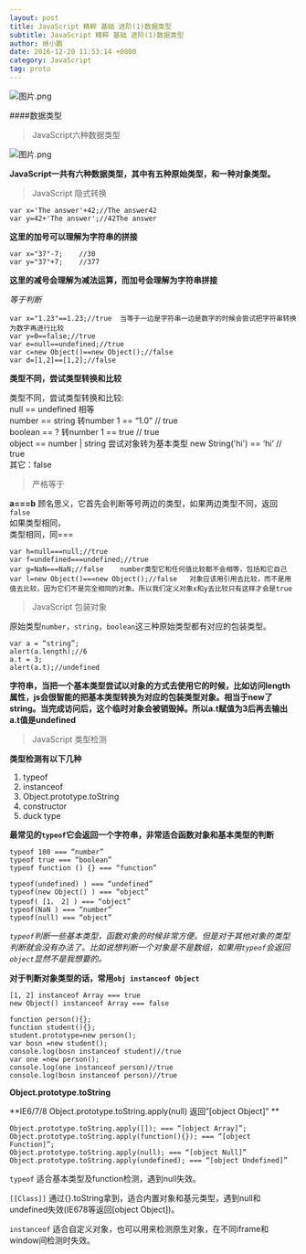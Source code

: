 ```yaml
---
layout: post
title: JavaScript 精粹 基础 进阶(1)数据类型
subtitle: JavaScript 精粹 基础 进阶(1)数据类型
author: 继小鹏
date: 2016-12-20 11:53:14 +0800
category: JavaScript
tag: proto
---
```

![图片.png](http://upload-images.jianshu.io/upload_images/3877962-a5cb0943cd4c3e52.png?imageMogr2/auto-orient/strip%7CimageView2/2/w/1240)





####数据类型

>JavaScript六种数据类型


![图片.png](http://upload-images.jianshu.io/upload_images/3877962-98de2022473cc4a3.png?imageMogr2/auto-orient/strip%7CimageView2/2/w/1240)


**JavaScript一共有六种数据类型，其中有五种原始类型，和一种对象类型。**

>JavaScript 隐式转换

    var x='The answer'+42;//The answer42
    var y=42+'The answer';//42The answer

**这里的加号可以理解为字符串的拼接**

    var x="37"-7;    //30
    var y="37"+7;    //377

**这里的减号会理解为减法运算，而加号会理解为字符串拼接**

*等于判断*

    var x="1.23"==1.23;//true  当等于一边是字符串一边是数字的时候会尝试把字符串转换为数字再进行比较
    var y=0==false;//true
    var e=null==undefined;//true
    var c=new Object()==new Object();//false
    var d=[1,2]==[1,2];//false

**类型不同，尝试类型转换和比较**

 
类型不同，尝试类型转换和比较:    
null == undefined 相等    
number == string 转number     1 == “1.0" // true    
boolean == ?  转number       1 == true  // true    
object == number | string 尝试对象转为基本类型  new String('hi') == ‘hi’ // true    
其它：false    





>严格等于

**a===b**
顾名思义，它首先会判断等号两边的类型，如果两边类型不同，返回`false`    
如果类型相同，    
类型相同，同===   

    var h=null===null;//true   
    var f=undefined===undefined;//true
    var g=NaN===NaN;//false    number类型它和任何值比较都不会相等，包括和它自己
    var l=new Object()===new Object();//false   对象应该用引用去比较，而不是用值去比较，因为它们不是完全相同的对象。所以我们定义对象x和y去比较只有这样才会是true

>JavaScript 包装对象

原始类型`number`，`string`，`boolean`这三种原始类型都有对应的包装类型。

    var a = “string”;
    alert(a.length);//6
    a.t = 3;
    alert(a.t);//undefined

**字符串，当把一个基本类型尝试以对象的方式去使用它的时候，比如访问length属性，js会很智能的把基本类型转换为对应的包装类型对象。相当于new了string。当完成访问后，这个临时对象会被销毁掉。所以a.t赋值为3后再去输出a.t值是undefined**

>JavaScript 类型检测

**类型检测有以下几种**

1. typeof
2. instanceof
3. Object.prototype.toString
4. constructor
5. duck type

**最常见的`typeof`它会返回一个字符串，非常适合函数对象和基本类型的判断**

    typeof 100 === “number”
    typeof true === “boolean”
    typeof function () {} === “function”

    typeof(undefined) ) === “undefined”
    typeof(new Object() ) === “object”
    typeof( [1， 2] ) === “object”
    typeof(NaN ) === “number”
    typeof(null) === “object”

*`typeof`判断一些基本类型，函数对象的时候非常方便。但是对于其他对象的类型判断就会没有办法了。比如说想判断一个对象是不是数组，如果用`typeof`会返回`object`显然不是我想要的。*

**对于判断对象类型的话，常用`obj instanceof Object`**    

    [1, 2] instanceof Array === true
    new Object() instanceof Array === false

    function person(){};
    function student(){};
    student.prototype=new person();
    var bosn =new student();
    console.log(bosn instanceof student)//true
    var one =new person();
    console.log(one instanceof person)//true
    console.log(bosn instanceof person)//true

**Object.prototype.toString**

**IE6/7/8 Object.prototype.toString.apply(null) 返回”[object Object]”
**

    Object.prototype.toString.apply([]); === “[object Array]”;
    Object.prototype.toString.apply(function(){}); === “[object Function]”;
    Object.prototype.toString.apply(null); === “[object Null]”
    Object.prototype.toString.apply(undefined); === “[object Undefined]”


`typeof`
适合基本类型及function检测，遇到null失效。

`[[Class]]`
通过{}.toString拿到，适合内置对象和基元类型，遇到null和undefined失效(IE678等返回[object Object])。

`instanceof`
适合自定义对象，也可以用来检测原生对象，在不同iframe和window间检测时失效。